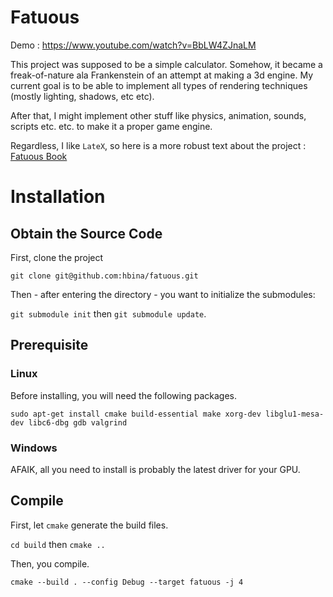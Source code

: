 # Fatuous

Demo : https://www.youtube.com/watch?v=BbLW4ZJnaLM

This project was supposed to be a simple calculator.
Somehow, it became a freak-of-nature ala Frankenstein of an attempt at making a 3d engine.
My current goal is to be able to implement all types of rendering techniques (mostly lighting, shadows, etc etc).

After that, I might implement other stuff like physics, animation, sounds, scripts etc. etc. to make it a proper game engine.

Regardless, I like `LateX`, so here is a more robust text about the project : [Fatuous Book](documentation/fatuous.tex)

# Installation

## Obtain the Source Code

First, clone the project

`git clone git@github.com:hbina/fatuous.git`

Then - after entering the directory - you want to initialize the submodules:

`git submodule init` then `git submodule update`.

## Prerequisite

### Linux

Before installing, you will need the following packages.

`sudo apt-get install cmake build-essential make xorg-dev libglu1-mesa-dev libc6-dbg gdb valgrind`

### Windows

AFAIK, all you need to install is probably the latest driver for your GPU.

## Compile

First, let `cmake` generate the build files.

`cd build` then `cmake ..`

Then, you compile.

`cmake --build . --config Debug --target fatuous -j 4`
